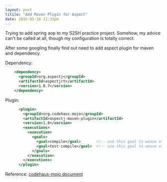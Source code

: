 ```yaml
---
layout: post
titile: "Add Maven Plugin for Aspect"
date: 2016-05-18 11:33pm
---
```


Trying to add spring aop to my S2SH practice project. Somehow, my advice can't be called at all, though my configuration 
is totally correct.

After some googling finally find out need to add aspect plugin for maven and dependency. 

Dependency:

```xml
    <dependency>
      <groupId>org.aspectj</groupId>
      <artifactId>aspectjrt</artifactId>
      <version>1.8.7</version>
    </dependency>
```

Plugin:

```xml
      <plugin>
        <groupId>org.codehaus.mojo</groupId>
        <artifactId>aspectj-maven-plugin</artifactId>
        <version>1.8</version>
        <executions>
          <execution>
            <goals>
              <goal>compile</goal>       <!-- use this goal to weave all your main classes -->
              <goal>test-compile</goal>  <!-- use this goal to weave all your test classes -->
            </goals>
          </execution>
        </executions>
      </plugin>
```

Reference: [codehaus-mojo document](http://www.mojohaus.org/aspectj-maven-plugin/usage.html)
